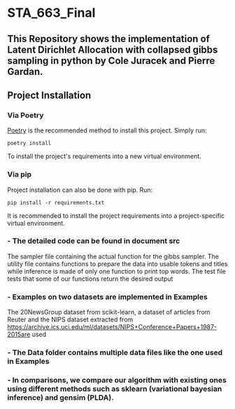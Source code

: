 # STA_663_Final
   ## This Repository shows the implementation of Latent Dirichlet Allocation with collapsed gibbs sampling in python by Cole Juracek and Pierre Gardan.
    
## Project Installation

### Via Poetry

[Poetry](https://python-poetry.org/) is the recommended method to install this project. Simply run:

```poetry install```

To install the project's requirements into a new virtual environment.

### Via pip

Project installation can also be done with pip. Run:

```pip install -r requirements.txt```

It is recommended to install the project requirements into a project-specific virtual environment.


### - The detailed code can be found in document src 
The sampler file containing the actual function for the gibbs sampler. The utility file contains functions to prepare the data into usable tokens and titles while inference is made of only one function to print top words. The test file tests that some of our functions return the desired output
   
### - Examples on two datasets are implemented in Examples
The 20NewsGroup dataset from scikit-learn, a dataset of articles from Reuter and the NIPS dataset extracted from   https://archive.ics.uci.edu/ml/datasets/NIPS+Conference+Papers+1987-2015are used
  
### - The Data folder contains multiple data files like the one used in Examples

### - In comparisons, we compare our algorithm with existing ones using different methods such as sklearn (variational bayesian inference) and gensim (PLDA).
